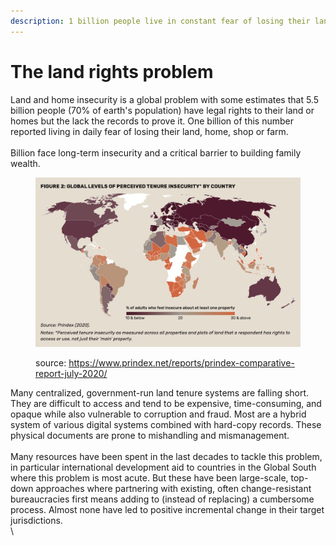 ```yaml
---
description: 1 billion people live in constant fear of losing their land and home.
---
```


# The land rights problem

Land and home insecurity is a global problem with some estimates that 5.5 billion people (70% of earth's population) have legal rights to their land or homes but the lack the records to prove it. One billion of this number reported living in daily fear of losing their land, home, shop or farm. \
\
Billion face long-term insecurity and a critical barrier to building family wealth.



<figure><img src="../.gitbook/assets/2020-Prindex--Global-tenure-insecurity.png" alt=""><figcaption><p>source: <a href="https://www.prindex.net/reports/prindex-comparative-report-july-2020/">https://www.prindex.net/reports/prindex-comparative-report-july-2020/</a></p></figcaption></figure>

Many centralized, government-run land tenure systems are falling short. They are difficult to access and tend to be expensive, time-consuming, and opaque while also vulnerable to corruption and fraud. Most are a hybrid system of various digital systems combined with hard-copy records. These physical documents are prone to mishandling and mismanagement. \
\
Many resources have been spent in the last decades to tackle this problem, in particular international development aid to countries in the Global South where this problem is most acute. But these have been large-scale, top-down approaches where partnering with existing, often change-resistant bureaucracies first means adding to (instead of replacing) a cumbersome process. Almost none have led to positive incremental change in their target jurisdictions.\
\
